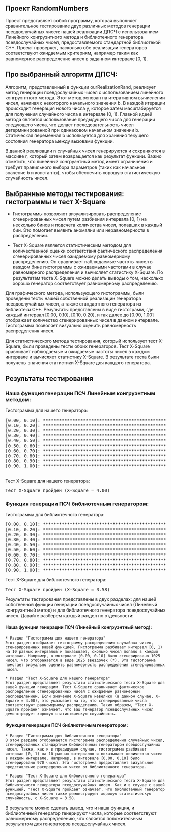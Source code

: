 ## Проект RandomNumbers

Проект представляет собой программу, которая выполняет сравнительное тестирование двух различных методов генерации псевдослучайных чисел: нашей реализации ДПСЧ с использованием Линейного конгруэнтного метода и библиотечного генератора псевдослучайных чисел, предоставляемого стандартной библиотекой C++. Проект проверяет, насколько обе реализации генераторов соответствуют ожидаемым критериям, например таким как равномерное распределение чисел в заданном интервале [0, 1).

## Про выбранный алгоритм ДПСЧ:

Алгоритм, представленный в функции ourRealizationRand, реализует метод генерации псевдослучайных чисел с использованием линейного конгруэнтного метода. Этот метод основан на итеративном вычислении чисел, начиная с некоторого начального значения b. В каждой итерации происходит генерация нового числа y, которое затем масштабируется для получения случайного числа в интервале [0, 1). Главной идеей метода является использование предыдущего числа для генерации следующего числа, что делает последовательность чисел детерминированной при одинаковом начальном значении b. Статическая переменная b используется для хранения текущего состояния генератора между вызовами функции.

В данной реализации n случайных чисел генерируются и сохраняются в массиве r, который затем возвращается как результат функции. Важно отметить, что линейный конгруэнтный метод имеет ограничения и требует правильного выбора параметров (таких как начальное значение b и константы), чтобы обеспечить хорошую статистическую случайность чисел.

## Выбранные методы тестирования: гистограммы и тест X-Square

 * Гистограммы позволяют визуализировать распределение сгенерированных чисел путем разбиения интервала [0, 1) на несколько бинов и подсчета количества чисел, попавших в каждый бин. Это помогает выявить аномалии или неравномерности в распределении.

* Тест X-Square является статистическим методом для количественной оценки соответствия фактического распределения сгенерированных чисел ожидаемому равномерному распределению. Он сравнивает наблюдаемые частоты чисел в каждом бине гистограммы с ожидаемыми частотами в случае равномерного распределения и вычисляет статистику X-Square. По результатам теста X-Square можно делать выводы о том, насколько хорошо генератор соответствует равномерному распределению.


Для графического метода, использующего гистограммы, были проведены тесты нашей собственной реализации генератора псевдослучайных чисел, а также стандартного генератора из библиотеки C++. Результаты представлены в виде гистограмм, где каждый интервал [0.00, 0.10], [0.10, 0.20], и так далее до [0.90, 1.00] отображает количество сгенерированных чисел в данном интервале. Гистограмма позволяет визуально оценить равномерность распределения чисел.

Для статистического метода тестирования, который использует тест X-Square, были проведены тесты обоих генераторов. Тест X-Square сравнивает наблюдаемые и ожидаемые частоты чисел в каждом интервале и вычисляет статистику X-Square. В результате теста были получены значения статистики X-Square для каждого генератора.

## Результаты тестирования

### Наша функция генерации ПСЧ Линейным конгруэнтным методом:

Гистограмма для нашего генератора:
  <pre>
[0.00, 0.10]: ************************************************** 1025
[0.10, 0.20]: *********************************************** 973
[0.20, 0.30]: ************************************************** 1025
[0.30, 0.40]: ************************************************ 987
[0.40, 0.50]: ************************************************* 1019
[0.50, 0.60]: ************************************************* 1005
[0.60, 0.70]: *********************************************** 978
[0.70, 0.80]: ************************************************ 984
[0.80, 0.90]: *********************************************** 983
[0.90, 1.00]: ************************************************* 1021
  </pre>

Тест X-Square для нашего генератора:
<pre>
Тест X-Square пройден (X-Square = 4.00)
</pre>
   

### Функция генерации ПСЧ библиотечным генератором:

Гистограмма для библиотечного генератора:
<pre>
[0.00, 0.10]: ********************************************** 970
[0.10, 0.20]: ************************************************* 1023
[0.20, 0.30]: ************************************************ 995
[0.30, 0.40]: *********************************************** 974
[0.40, 0.50]: ************************************************ 1002
[0.50, 0.60]: *********************************************** 992
[0.60, 0.70]: ************************************************ 1000
[0.70, 0.80]: ************************************************ 1009
[0.80, 0.90]: ************************************************ 999
[0.90, 1.00]: ************************************************** 1036
</pre>
Тест X-Square для библиотечного генератора:
<pre>
Тест X-Square пройден (X-Square = 3.58)
</pre>

Результаты тестирования представлены в двух разделах: для нашей собственной функции генерации псевдослучайных чисел (Линейный конгруэнтный метод) и для библиотечного генератора псевдослучайных чисел. Давайте разберем каждый раздел по отдельности:

#### Наша функция генерации ПСЧ (Линейный конгруэнтный метод):

    * Раздел "Гистограмма для нашего генератора"
    Этот раздел отображает гистограмму распределения случайных чисел, сгенерированных вашей функцией. Гистограмма разбивает интервал [0, 1) на 10 равных интервалов и показывает, сколько чисел попало в каждый интервал. Например, в интервале [0.00, 0.10] было сгенерировано 1025 чисел, что отображается в виде 1025 звездочек (*). Эта гистограмма помогает визуально оценить равномерность распределения сгенерированных чисел.

    * Раздел "Тест X-Square для нашего генератора"
    Этот раздел представляет результаты статистического теста X-Square для вашей функции генерации. Тест X-Square сравнивает фактическое распределение сгенерированных чисел с ожидаемым равномерным распределением. Если значение X-Square невелико (в данном случае, X-Square = 4.00), это указывает на то, что сгенерированные числа соответствуют равномерному распределению. Таким образом, "Тест X-Square пройден" означает, что ваш генератор псевдослучайных чисел демонстрирует хорошую статистическую случайность.

#### Функция генерации ПСЧ библиотечным генератором:

    * Раздел "Гистограмма для библиотечного генератора"
    В этом разделе отображается гистограмма распределения случайных чисел, сгенерированных стандартным библиотечным генератором псевдослучайных чисел. Также, как и в предыдущем случае, гистограмма разбивает интервал [0, 1) на 10 равных интервалов и показывает количество чисел в каждом интервале. Например, в интервале [0.00, 0.10] было сгенерировано 970 чисел. Эта гистограмма предоставляет визуальное представление распределения чисел от библиотечного генератора.

    * Раздел "Тест X-Square для библиотечного генератора"
    Этот раздел представляет результаты статистического теста X-Square для библиотечного генератора псевдослучайных чисел. Как и в случае с вашей функцией, "Тест X-Square пройден" означает, что библиотечный генератор псевдослучайных чисел также демонстрирует хорошую статистическую случайность, с X-Square = 3.58.

В результате можно сделать вывод, что и наша функция, и библиотечный генератор генерируют числа, которые соответствуют равномерному распределению, что является положительным результатом для генераторов псевдослучайных чисел.
